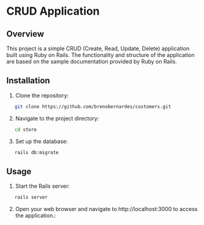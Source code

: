 # CRUD Application

## Overview

This project is a simple CRUD (Create, Read, Update, Delete) application built using Ruby on Rails. The functionality and structure of the application are based on the sample documentation provided by Ruby on Rails.

## Installation

1. Clone the repository:
```sh
   git clone https://github.com/brenobernardes/customers.git
```

2. Navigate to the project directory:
```sh
   cd store
```

3. Set up the database:
```sh
   rails db:migrate
```

## Usage

1. Start the Rails server:
```sh
   rails server
```

2. Open your web browser and navigate to http://localhost:3000 to access the application.:
